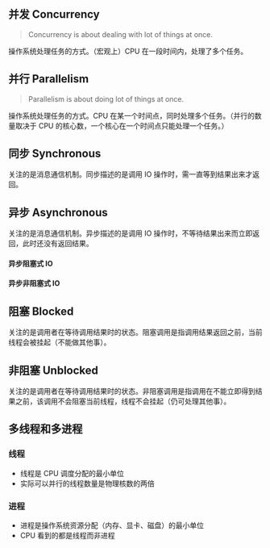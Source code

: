 ## 并发 Concurrency
> Concurrency is about dealing with lot of things at once.

操作系统处理任务的方式。（宏观上）CPU 在一段时间内，处理了多个任务。

## 并行 Parallelism
> Parallelism is about doing lot of things at once.

操作系统处理任务的方式。CPU 在某一个时间点，同时处理多个任务。（并行的数量取决于 CPU 的核心数，一个核心在一个时间点只能处理一个任务。）

## 同步 Synchronous

关注的是消息通信机制。同步描述的是调用 IO 操作时，需一直等到结果出来才返回。

## 异步 Asynchronous

关注的是消息通信机制。异步描述的是调用 IO 操作时，不等待结果出来而立即返回，此时还没有返回结果。

#### 异步阻塞式 IO

#### 异步非阻塞式 IO

## 阻塞 Blocked

关注的是调用者在等待调用结果时的状态。阻塞调用是指调用结果返回之前，当前线程会被挂起（不能做其他事）。

## 非阻塞 Unblocked

关注的是调用者在等待调用结果时的状态。非阻塞调用是指调用在不能立即得到结果之前，该调用不会阻塞当前线程，线程不会挂起（仍可处理其他事）。

## 多线程和多进程

### 线程

* 线程是 CPU 调度分配的最小单位
* 实际可以并行的线程数量是物理核数的两倍

### 进程

* 进程是操作系统资源分配（内存、显卡、磁盘）的最小单位
* CPU 看到的都是线程而非进程

<!--stackedit_data:
eyJoaXN0b3J5IjpbNzc1NTUwOTk5LC02NzQ2MjYzODMsLTIwNj
g0MTIzNDAsLTQzNDMzNTkwLDc5NDcyNTU4NiwtMTU3NTY2MTcw
OSwtODc1OTMzODk3LC0xMzQxMzk5ODUzLDE1OTk2MTgyNDldfQ
==
-->